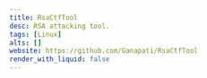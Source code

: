 ```yaml
---
title: RsaCtfTool
desc: RSA attacking tool.
tags: [Linux]
alts: []
website: https://github.com/Ganapati/RsaCtfTool
render_with_liquid: false
---
```

